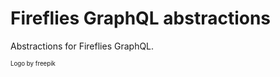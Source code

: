 ﻿# Fireflies GraphQL abstractions

Abstractions for Fireflies GraphQL.

<sup><sup>Logo by freepik</sup></sup>